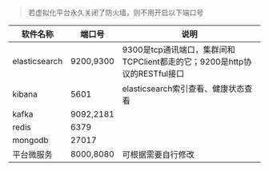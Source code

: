 > 若虚拟化平台永久关闭了防火墙，则不用开启以下端口号
>

| 软件名称      | 端口号    | 说明                                                         |
| ------------- | --------- | ------------------------------------------------------------ |
| elasticsearch | 9200,9300 | 9300是tcp通讯端口，集群间和TCPClient都走的它；9200是http协议的RESTful接口 |
| kibana        | 5601      | elasticsearch索引查看、健康状态查看                          |
| kafka         | 9092,2181 |                                                              |
| redis         | 6379      |                                                              |
| mongodb       | 27017     |                                                              |
| 平台微服务    | 8000,8080 | 可根据需要自行修改                                           |

